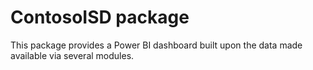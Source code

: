 # ContosoISD package
This package provides a Power BI dashboard built upon the data made available via several modules.

